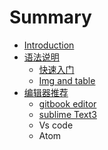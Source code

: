 # Summary

* [Introduction](README.md)
* [语法说明](chapter1.md)
  * [快速入门](chapter1/kuai-su-ru-men.md)
  * [Img and table](chapter1/img-and-table.md)
* [编辑器推荐](bian-ji-qi-tui-jian.md)
  * [gitbook editor](gitbook-editor.md)
  * [sublime Text3](sublime-text3.md)
  * Vs code
  * Atom


